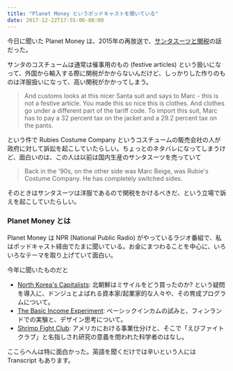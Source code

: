 ```yaml
---
title: "Planet Money というポッドキャストを聞いている"
date: 2017-12-22T17:55:06-08:00
---
```


今日に聞いた Planet Money は、2015年の再放送で、[サンタスーツと関税](https://www.npr.org/sections/money/2017/12/20/571645063/episode-670-the-santa-suit)の話だった。

サンタのコスチュームは通常は催事用のもの (festive articles) という扱いになって、外国から輸入する際に関税がかからないんだけど、しっかりした作りのものは洋服扱いになって、高い関税がかかってしまう。

> And customs looks at this nicer Santa suit and says to Marc - this is not a festive article. You made this so nice this is clothes. And clothes go under a different part of the tariff code. To import this suit, Marc has to pay a 32 percent tax on the jacket and a 29.2 percent tax on the pants.

という件で Rubies Costume Company というコスチュームの販売会社の人が政府に対して訴訟を起こしていたらしい。ちょっとのネタバレになってしまうけど、面白いのは、この人は以前は国内生産のサンタスーツを売っていて

> Back in the '90s, on the other side was Marc Beige, was Rubie's Costume Company. He has completely switched sides.

そのときはサンタスーツは洋服であるので関税をかけるべきだ、という立場で訴えを起こしていたらしい。

### Planet Money とは

Planet Money は NPR (National Public Radio) がやっているラジオ番組で、私はポッドキャスト経由でたまに聞いている。お金にまつわることを中心に、いろいろなテーマを取り上げていて面白い。

今年に聞いたものだと

* [North Korea's Capitalists](https://www.npr.org/templates/transcript/transcript.php?storyId=551232343): 北朝鮮はミサイルをどう買ったのか? という疑問を導入に、ドンジュとよばれる資本家/起業家的な人々や、その育成プログラムについて。
* [The Basic Income Experiment](https://www.npr.org/templates/transcript/transcript.php?storyId=553040316): ベーシックインカムの試みと、フィンランドでの実験と、デザイン思考について。
* [Shrimp Fight Club](https://www.npr.org/templates/transcript/transcript.php?storyId=533840751): アメリカにおける事業仕分けと、そこで「えびファイトクラブ」と名指しされ研究の意義を問われた科学者のはなし。

ここらへんは特に面白かった。英語を聞くだけでは辛いという人には Transcript もあります。
